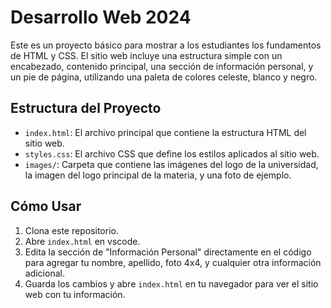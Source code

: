 # Desarrollo Web 2024

Este es un proyecto básico para mostrar a los estudiantes los fundamentos de HTML y CSS. El sitio web incluye una estructura simple con un encabezado, contenido principal, una sección de información personal, y un pie de página, utilizando una paleta de colores celeste, blanco y negro.

## Estructura del Proyecto

- `index.html`: El archivo principal que contiene la estructura HTML del sitio web.
- `styles.css`: El archivo CSS que define los estilos aplicados al sitio web.
- `images/`: Carpeta que contiene las imágenes del logo de la universidad, la imagen del logo principal de la materia, y una foto de ejemplo.

## Cómo Usar

1. Clona este repositorio.
2. Abre `index.html` en vscode.
3. Edita la sección de "Información Personal" directamente en el código para agregar tu nombre, apellido, foto 4x4, y cualquier otra información adicional.
4. Guarda los cambios y abre `index.html` en tu navegador para ver el sitio web con tu información.


